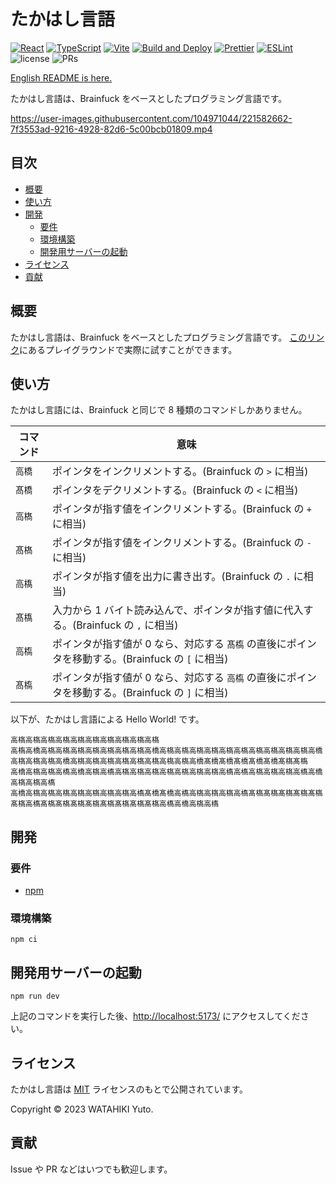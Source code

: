 # たかはし言語

[![React](https://img.shields.io/badge/React-555.svg?logo=react)](https://github.com/facebook/react)
[![TypeScript](https://img.shields.io/badge/TypeScript-007ACC.svg?logo=typescript&logoColor=white)](https://github.com/microsoft/TypeScript)
[![Vite](https://img.shields.io/badge/Vite-1e1e20.svg?logo=vite)](https://github.com/vitejs/vite)
[![Build and Deploy](https://github.com/chvmvd/takahashi-language/actions/workflows/deploy.yml/badge.svg)](https://github.com/chvmvd/takahashi-language/actions/workflows/deploy.yml)
[![Prettier](https://github.com/chvmvd/takahashi-language/actions/workflows/prettier.yml/badge.svg)](https://github.com/chvmvd/takahashi-language/actions/workflows/prettier.yml)
[![ESLint](https://github.com/chvmvd/takahashi-language/actions/workflows/eslint.yml/badge.svg)](https://github.com/chvmvd/takahashi-language/actions/workflows/eslint.yml)
![license](https://img.shields.io/badge/license-MIT-informational.svg)
![PRs](https://img.shields.io/badge/PRs-welcome-brightgreen.svg)

[English README is here.](README.md)

たかはし言語は、Brainfuck をベースとしたプログラミング言語です。

https://user-images.githubusercontent.com/104971044/221582662-7f3553ad-9216-4928-82d6-5c00bcb01809.mp4

## 目次

- [概要](#概要)
- [使い方](#使い方)
- [開発](#開発)
  - [要件](#要件)
  - [環境構築](#環境構築)
  - [開発用サーバーの起動](#開発用サーバーの起動)
- [ライセンス](#ライセンス)
- [貢献](#貢献)

## 概要

たかはし言語は、Brainfuck をベースとしたプログラミング言語です。
[このリンク](https://chvmvd.github.io/takahashi-language/)にあるプレイグラウンドで実際に試すことができます。

## 使い方

たかはし言語には、Brainfuck と同じで 8 種類のコマンドしかありません。

| コマンド | 意味                                                                                             |
| -------- | ------------------------------------------------------------------------------------------------ |
| `高橋`   | ポインタをインクリメントする。(Brainfuck の `>` に相当)                                          |
| `髙橋`   | ポインタをデクリメントする。(Brainfuck の `<` に相当)                                            |
| `高𣘺`   | ポインタが指す値をインクリメントする。(Brainfuck の `+` に相当)                                  |
| `髙𣘺`   | ポインタが指す値をインクリメントする。(Brainfuck の `-` に相当)                                  |
| `高𫞎`   | ポインタが指す値を出力に書き出す。(Brainfuck の `.` に相当)                                      |
| `髙𫞎`   | 入力から 1 バイト読み込んで、ポインタが指す値に代入する。(Brainfuck の `,` に相当)               |
| `高槗`   | ポインタが指す値が 0 なら、対応する `髙槗` の直後にポインタを移動する。(Brainfuck の `[` に相当) |
| `髙槗`   | ポインタが指す値が 0 なら、対応する `高槗` の直後にポインタを移動する。(Brainfuck の `]` に相当) |

以下が、たかはし言語による Hello World! です。

```plain
高𣘺高𣘺高𣘺高𣘺高𣘺高𣘺高𣘺高𣘺高𣘺高𣘺
高槗高橋高𣘺高𣘺高𣘺高𣘺高𣘺高𣘺高𣘺高橋高𣘺高𣘺高𣘺高𣘺高𣘺高𣘺高𣘺高𣘺高𣘺高𣘺高橋高𣘺高𣘺高𣘺高橋高𣘺高𣘺高𣘺高𣘺高𣘺高𣘺高𣘺高𣘺高橋髙橋髙橋髙橋髙橋髙橋髙𣘺髙槗
高橋高𣘺高𣘺高𫞎高橋高𣘺高𫞎高𣘺高𣘺高𣘺高𣘺高𣘺高𣘺高𣘺高𫞎高𫞎高𣘺高𣘺高𣘺高𫞎高橋高𣘺高𣘺高𫞎
高橋高𣘺高𣘺高𣘺高𣘺高𣘺高𣘺高𣘺高𫞎髙橋髙橋高𫞎高𣘺高𣘺高𣘺高𫞎髙𣘺髙𣘺髙𣘺髙𣘺髙𣘺髙𣘺高𫞎髙𣘺髙𣘺髙𣘺髙𣘺髙𣘺髙𣘺髙𣘺髙𣘺高𫞎高橋高𣘺高𫞎
```

## 開発

### 要件

- [npm](https://github.com/npm/cli)

### 環境構築

```shell
npm ci
```

## 開発用サーバーの起動

```shell
npm run dev
```

上記のコマンドを実行した後、[http://localhost:5173/](http://localhost:5173/) にアクセスしてください。

## ライセンス

たかはし言語は [MIT](https://opensource.org/licenses/MIT) ライセンスのもとで公開されています。

Copyright © 2023 WATAHIKI Yuto.

## 貢献

Issue や PR などはいつでも歓迎します。
